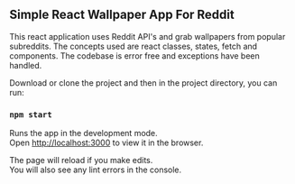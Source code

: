 ## Simple React Wallpaper App For Reddit

This react application uses Reddit API's and grab wallpapers from popular subreddits. The concepts used are react classes, states, fetch and components. The codebase is error free and exceptions have been handled.

Download or clone the project and then in the project directory, you can run:

### `npm start`

Runs the app in the development mode.<br>
Open [http://localhost:3000](http://localhost:3000) to view it in the browser.

The page will reload if you make edits.<br>
You will also see any lint errors in the console.

